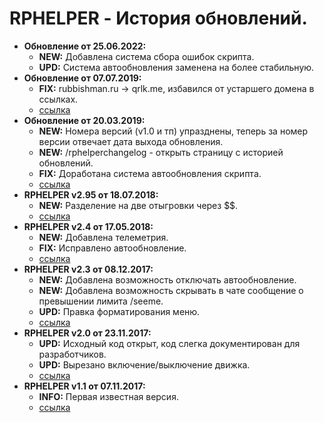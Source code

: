 # RPHELPER - История обновлений.
* **Обновление от 25.06.2022:**
  * **NEW:** Добавлена система сбора ошибок скрипта.
  * **UPD:** Система автообновления заменена на более стабильную.
* **Обновление от 07.07.2019:** 
  * **FIX:** rubbishman.ru -> qrlk.me, избавился от устаршего домена в ссылках. 
  * [ссылка](https://raw.githubusercontent.com/qrlk/rphelper/e4d43e7738c648c962aaceb66b2dc75d8815a54c/!rphelper.lua)
* **Обновление от 20.03.2019:** 
  * **NEW:** Номера версий (v1.0 и тп) упразднены, теперь за номер версии отвечает дата выхода обновления. 
  * **NEW:** /rphelperchangelog - открыть страницу с историей обновлений.  
  * **FIX:** Доработана система автообновления скрипта. 
  * [ссылка](https://raw.githubusercontent.com/qrlk/rphelper/21f2caef9cee494d254ad71a3a5e0154519c6453/!rphelper.lua) 
* **RPHELPER v2.95 от 18.07.2018:** 
  * **NEW:** Разделение на две отыгровки через $$. 
  * [ссылка](https://raw.githubusercontent.com/qrlk/rphelper/75a0789ab3f0a966a75d4cde89f3d61bbf35bf3c/!rphelper.lua)
* **RPHELPER v2.4 от 17.05.2018:** 
  * **NEW:** Добавлена телеметрия. 
  * **FIX:** Исправлено автообновление. 
  * [ссылка](https://raw.githubusercontent.com/qrlk/rphelper/f77dd85d6204b4f7f59d2eb76d1877441b8ad553/!rphelper.lua)
* **RPHELPER v2.3 от 08.12.2017:** 
  * **NEW:** Добавлена возможность отключать автообновление. 
  * **NEW:** Добавлена возможность скрывать в чате сообщение о превышении лимита /seeme. 
  * **UPD:** Правка форматирования меню. 
  * [ссылка](https://raw.githubusercontent.com/qrlk/rphelper/7901bf9d055f4158847ce0ed383c6bf9342d9ad7/!rphelper.lua)
* **RPHELPER v2.0 от 23.11.2017:** 
  * **UPD:** Исходный код открыт, код слегка документирован для разработчиков. 
  * **UPD:** Вырезано включение/выключение движка. 
  * [ссылка](https://raw.githubusercontent.com/qrlk/rphelper/c459e3499cc4549384c5c5e0605977baeed3a66c/!rphelper.lua)
* **RPHELPER v1.1 от 07.11.2017:** 
  * **INFO:** Первая известная версия. 
  * [ссылка](https://raw.githubusercontent.com/qrlk/rphelper/b51dec6369955c0a3368e4a820858218bbfe70cc/!rphelper.lua)
